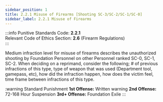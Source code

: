 ```yaml
---
sidebar_position: 1
title: 2.2.1 Misuse of Firearms [Shooting SC-3/SC-2/SC-1/SC-0]
sidebar_label: 2.2.1 Misuse of Firearms
---
```


:::info
Punitive Standards Code: <TextColor color="#E46C07">**2.2.1**</TextColor> <br />
Relevant Code of Ethics Section: <TextColor color="#21E006">**2.6**</TextColor> (Firearm Regulations) <br />
:::

Medium infraction level for misuse of firearms describes the unauthorized shooting by Foundation Personnel on other Personnel ranked SC-0, SC-1, SC-2. When deciding on a reprimand, consider the following; # of previous infractions of this type, type of weapon that was used (Department tool, gamepass, etc), how did the infraction happen, how does the victim feel, time frame between infractions of this type.

:warning Standard Punishment
**1st Offense:** Written warning 
**2nd Offense:** 72-168 Hour Suspension
**3rd+ Offense:** Foundation Exile
:::